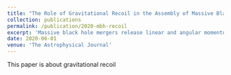 ```yaml
---
title: "The Role of Gravitational Recoil in the Assembly of Massive Black Hole Seeds"
collection: publications
permalink: /publication/2020-mbh-recoil
excerpt: 'Massive black hole mergers release linear and angular momentum in the form of gravitational waves in a preferred direction due to asymmetries in the binary system.  This release imparts a gravitational recoil kick to the merged system, which can reach up to thousands of kilometers per second.  We study the role of gravitational recoil in the assembly of massive black hole seeds in the first billion years of the Universe.'
date: 2020-06-01
venue: 'The Astrophysical Journal'
---
```

This paper is about gravitational recoil


